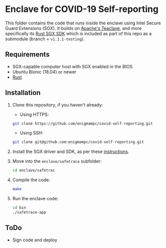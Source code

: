 # Enclave for COVID-19 Self-reporting

This folder contains the code that runs inside the enclave using Intel Secure Guard Extensions (SGX). It builds on [Apache's Teaclave](https://github.com/apache/incubator-teaclave), and more specifically its [Rust SGX SDK](https://github.com/apache/incubator-teaclave-sgx-sdk) which is included as part of this repo as a submodule (branch = `v1.1.1-testing`).

## Requirements

* SGX-capable computer host with SGX enabled in the BIOS
* Ubuntu Bionic (18.04) or newer
* [Rust](https://www.rust-lang.org/tools/install)

## Installation

1. Clone this repository, if you haven't already:

    * Using HTTPS:

    ```bash
    git clone https://github.com/enigmampc/covid-self-reporting.git
    ```

    * Using SSH:

	```bash
	git clone git@github.com:enigmampc/covid-self-reporting.git
	```

2. Install the SGX driver and SDK, as per these [instructions](https://github.com/enigmampc/EnigmaBlockchain/blob/master/docs/dev/setup-sgx.md).


3. Move into the `enclave/safetrace` subfolder:

    ```bash
    cd enclave/safetrac
    ```

4. Compile the code:

    ```bash
    make
    ```

5. Run the enclave code:

    ```bash
    cd bin
    ./safetrace-app
    ```

## ToDo

* Sign code and deploy
